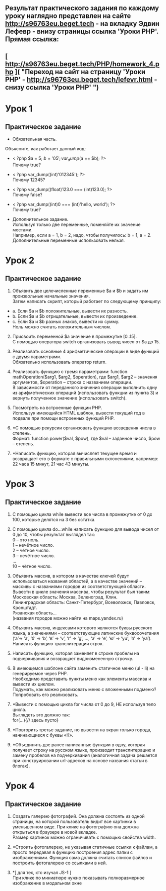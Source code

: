 ## Результат практического задания по каждому уроку наглядно представлен на сайте<br> http://s96763eu.beget.tech - на вкладку Эдвин Лефевр - внизу страницы ссылка 'Уроки PHP'.<br>Прямая ссылка: <br>

## [ http://s96763eu.beget.tech/PHP/homework_4.php ]( "Переход на сайт на страницу 'Уроки PHP' - http://s96763eu.beget.tech/lefevr.html - снизу ссылка 'Уроки PHP' ")

# Урок 1
## Практическое задание

* Обязательная часть.

Объясните, как работает данный код:

* < ?php $a = 5; $b = '05'; var_dump($a == $b); ?><br>
Почему true? 

* < ?php var_dump((int)'012345'); ?><br>
Почему 12345?

* < ?php var_dump((float)123.0 === (int)123.0); ?><br>
Почему false? 

* < ?php var_dump((int)0 === (int)'hello, world'); ?><br>
Почему true? 

* Дополнительное задание. <br>
Используя только две переменные, поменяйте их значение местами. <br>Например, если a = 1, b = 2, надо, чтобы получилось: b = 1, a = 2. <br>Дополнительные переменные использовать нельзя.

# Урок 2
## Практическое задание

1. Объявить две целочисленные переменные $a и $b и задать им произвольные начальные значения. <br>Затем написать скрипт, который работает по следующему принципу:
* a. Если $a и $b положительные, вывести их разность.
* b. Если $а и $b отрицательные, вывести их произведение.
* c. Если $а и $b разных знаков, вывести их сумму.
<br>Ноль можно считать положительным числом.

2. Присвоить переменной $а значение в промежутке [0..15]. <br>С помощью оператора switch организовать вывод чисел от $a до 15.

3. Реализовать основные 4 арифметические операции в виде функций с двумя параметрами. <br>Обязательно использовать оператор return.

4. Реализовать функцию с тремя параметрами: function mathOperation($arg1, $arg2, $operation), где $arg1, $arg2 – значения аргументов, $operation – строка с названием операции. <br>В зависимости от переданного значения операции выполнить одну из арифметических операций (использовать функции из пункта 3) и вернуть полученное значение (использовать switch).

5. Посмотреть на встроенные функции PHP. <br>Используя имеющийся HTML шаблон, вывести текущий год в подвале при помощи встроенных функций PHP.

6. *С помощью рекурсии организовать функцию возведения числа в степень. <br>Формат: function power($val, $pow), где $val – заданное число, $pow – степень.

7. *Написать функцию, которая вычисляет текущее время и возвращает его в формате с правильными склонениями, например: 22 часа 15 минут, 21 час 43 минуты.

# Урок 3
## Практическое задание

1. С помощью цикла while вывести все числа в промежутке от 0 до 100, которые делятся на 3 без остатка.

2. С помощью цикла do…while написать функцию для вывода чисел от 0 до 10, чтобы результат выглядел так:<br>
0 – это ноль.<br>
1 – нечётное число.<br>
2 – чётное число.<br>
3 – нечётное число.<br>
…<br>
10 – чётное число.

3. Объявить массив, в котором в качестве ключей будут использоваться названия областей, а в качестве значений – массивы с названиями городов из соответствующей области.
Вывести в цикле значения массива, чтобы результат был таким:<br>
Московская область: Москва, Зеленоград, Клин.<br>
Ленинградская область: Санкт-Петербург, Всеволожск, Павловск, Кронштадт.<br>
Рязанская область…<br>
(названия городов можно найти на maps.yandex.ru)

4. Объявить массив, индексами которого являются буквы русского языка, а значениями – соответствующие латинские буквосочетания (‘а’=> ’a’, ‘б’ => ‘b’, ‘в’ => ‘v’, ‘г’ => ‘g’, …, ‘э’ => ‘e’, ‘ю’ => ‘yu’, ‘я’ => ‘ya’).<br>
Написать функцию транслитерации строк.

5. Написать функцию, которая заменяет в строке пробелы на подчеркивания и возвращает видоизмененную строчку.

6. В имеющемся шаблоне сайта заменить статичное меню (ul - li) на генерируемое через PHP.<br>Необходимо представить пункты меню как элементы массива и вывести их циклом.<br> Подумать, как можно реализовать меню с вложенными подменю? Попробовать его реализовать.

7. *Вывести с помощью цикла for числа от 0 до 9, НЕ используя тело цикла. <br>Выглядеть это должно так: <br>for(…){// здесь пусто}

8. *Повторить третье задание, но вывести на экран только города, начинающиеся с буквы «К».

9. *Объединить две ранее написанные функции в одну, которая получает строку на русском языке, производит транслитерацию и замену пробелов на подчеркивания (аналогичная задача решается при конструировании url-адресов на основе названия статьи в блогах).

# Урок 4
## Практическое задание

1. Создать галерею фотографий. Она должна состоять из одной страницы, на которой пользователь видит все картинки в уменьшенном виде. При клике на фотографию она должна открыться в браузере в новой вкладке.<br> Размер картинок можно ограничивать с помощью свойства width.

2. *Строить фотогалерею, не указывая статичные ссылки к файлам, а просто передавая в функцию построения адрес папки с изображениями. Функция сама должна считать список файлов и построить фотогалерею со ссылками в ней.

3. *[ для тех, кто изучал JS-1 ]<br> При клике по миниатюре нужно показывать полноразмерное изображение в модальном окне


